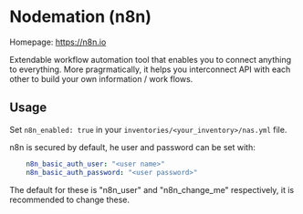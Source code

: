# Nodemation (n8n)

Homepage: <https://n8n.io>

Extendable workflow automation tool that enables you to connect anything to everything. More pragrmatically, it helps you interconnect API with each other to build your own information / work flows.

## Usage

Set `n8n_enabled: true` in your `inventories/<your_inventory>/nas.yml` file.

n8n is secured by default, he user and password can be set with:

```yaml
    n8n_basic_auth_user: "<user name>"
    n8n_basic_auth_password: "<user password>"
```

The default for these is "n8n_user" and "n8n_change_me" respectively, it is recommended to change these.

